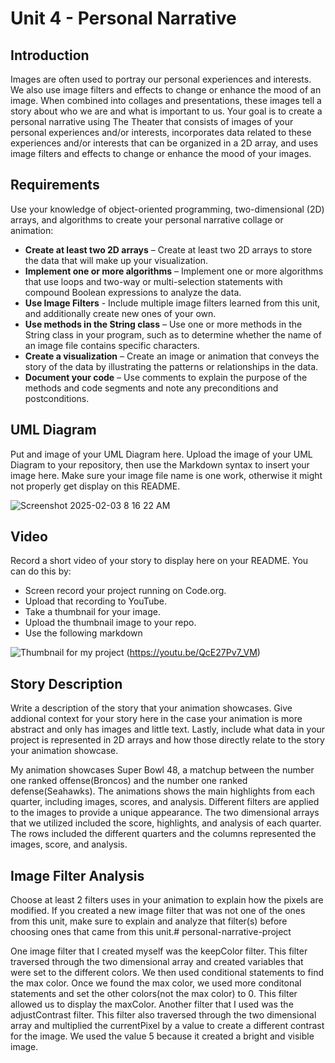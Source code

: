 # Unit 4 - Personal Narrative

## Introduction

Images are often used to portray our personal experiences and interests. We also use image filters and effects to change or enhance the mood of an image. When combined into collages and presentations, these images tell a story about who we are and what is important to us. Your goal is to create a personal narrative using The Theater that consists of images of your personal experiences and/or interests, incorporates data related to these experiences and/or interests that can be organized in a 2D array, and uses image filters and effects to change or enhance the mood of your images.

## Requirements

Use your knowledge of object-oriented programming, two-dimensional (2D) arrays, and algorithms to create your personal narrative collage or animation:

- **Create at least two 2D arrays** – Create at least two 2D arrays to store the data that will make up your visualization.
- **Implement one or more algorithms** – Implement one or more algorithms that use loops and two-way or multi-selection statements with compound Boolean expressions to analyze the data.
- **Use Image Filters** - Include multiple image filters learned from this unit, and additionally create new ones of your own.
- **Use methods in the String class** – Use one or more methods in the String class in your program, such as to determine whether the name of an image file contains specific characters.
- **Create a visualization** – Create an image or animation that conveys the story of the data by illustrating the patterns or relationships in the data.
- **Document your code** – Use comments to explain the purpose of the methods and code segments and note any preconditions and postconditions.

## UML Diagram

Put and image of your UML Diagram here. Upload the image of your UML Diagram to your repository, then use the Markdown syntax to insert your image here. Make sure your image file name is one work, otherwise it might not properly get display on this README.

![Screenshot 2025-02-03 8 16 22 AM](https://github.com/user-attachments/assets/dbfe0456-0ea8-4303-90c1-d3f2a075abfc)


## Video

Record a short video of your story to display here on your README. You can do this by:

- Screen record your project running on Code.org.
- Upload that recording to YouTube.
- Take a thumbnail for your image.
- Upload the thumbnail image to your repo.
- Use the following markdown

![Thumbnail for my project](https://github.com/user-attachments/assets/39a2adf5-8edd-4e54-94f6-e59c63d5dcd9)
(https://youtu.be/QcE27Pv7_VM)

## Story Description

Write a description of the story that your animation showcases. Give addional context for your story here in the case your animation is more abstract and only has images and little text. Lastly, include what data in your project is represented in 2D arrays and how those directly relate to the story your animation showcase.

My animation showcases Super Bowl 48, a matchup between the number one ranked offense(Broncos) and the number one ranked defense(Seahawks). The animations shows the main highlights from each quarter, including images, scores, and analysis. Different filters are applied to the images to provide a unique appearance. The two dimensional arrays that we utilized included the score, highlights, and analysis of each quarter. The rows included the different quarters and the columns represented the images, score, and analysis.
## Image Filter Analysis

Choose at least 2 filters uses in your animation to explain how the pixels are modified. If you created a new image filter that was not one of the ones from this unit, make sure to explain and analyze that filter(s) before choosing ones that came from this unit.# personal-narrative-project

One image filter that I created myself was the keepColor filter. This filter traversed through the two dimensional array and created variables that were set to the different colors. We then used conditional statements to find the max color. Once we found the max color, we used more conditonal statements and set the other colors(not the max color) to 0. This filter allowed us to display the maxColor. 
Another filter that I used was the adjustContrast filter. This filter also traversed through the two dimensional array and multiplied the currentPixel by a value to create a different contrast for the image. We used the value 5 because it created a bright and visible image.  
